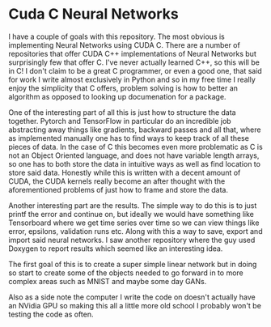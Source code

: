 # Cuda C Neural Networks

I have a couple of goals with this repository. The most obvious is implementing Neural Networks using CUDA C. There are a number of repositories
that offer CUDA C++ implementations of Neural Networks but surprisingly few that offer C. I've never actually learned C++, so this will be in C!
I don't claim to be a great C programmer, or even a good one, that said for work I write almost exclusively in Python and so in my free time 
I really enjoy the simplicity that C offers, problem solving is how to better an algorithm as opposed to looking up documenation for a package.

One of the interesting part of all this is just how to structure the data together. Pytorch and TensorFlow in particular do an incredible job abstracting away things like gradients, backward passes and all that, where as implemented manually one has to find ways to keep track of all these pieces of data. In the case of C this becomes even more problematic as C is not an Object Oriented language, and does not have variable length arrays, so one has to both store the data in intuitive ways as well as find location to store said data. Honestly while this is written with a decent amount of CUDA, the CUDA kernels really become an after thought with the aforementioned problems of just how to frame and store the data. 

Another interesting part are the results. The simple way to do this is to just printf the error and continue on, but ideally we would have something like Tensorboard where we get time series over time so we can view things like error, epsilons, validation runs etc. Along with this a way to save, export and import said neural networks. I saw another repository where the guy used Doxygen to report results which seemed like an interesting idea. 

The first goal of this is to create a super simple linear network but in doing so start to create some of the objects needed to go forward in to more complex areas such as MNIST and maybe some day GANs.


Also as a side note the computer I write the code on doesn't actually have an NVidia GPU so making this all a little more old school I probably won't be testing the code as often. 
